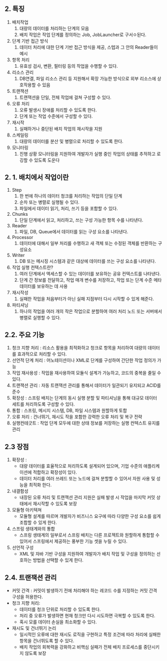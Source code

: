 ## 2. 특징
1. 배치작업
    1. 대량의 데이터를 처리하는 단계의 모음
    2. 배치 작업은 작업 단계를 정의하는 Job, JobLauncher로 구서ㅇ된다.
2. 단계 기반 접근 방식
    1. 데이터 처리에 대한 단계 기반 접근 방식을 제공, 스텝과 그 안의 Reader들이 예시
3. 항목 처리
    1. 유효성 검사, 변환, 필터링 등의 작업을 수행할 수 있다.
4. 리소스 관리
    1. DB연결, 파일 리소스 관리 등 지원해서 확장 가능한 방식으로 외부 리소스에 상호작용할 수 있음
5. 트랜잭션
    1. 트랜잭션을 단일, 전체 작업에 걸쳐 구성할 수 있다.
6. 오류 처리
    1. 오류 발생시 장애를 처리할 수 있도록 한다.
    2. 단계 또는 작업 수준에서 구성할 수 있다.
7. 재시작
    1. 실패하거나 중단된 배치 작업의 재시작을 지원
8. 스케일링
    1. 대량의 데이터를 분산 및 병렬으로 처리할 수 있도록 한다.
9. 모니터링
    1. 진행 상황 모니터링을 지원하여 개발자가 실행 중인 작업의 상태를 추적하고 로깅할 수 있도록 도운다

## 2. 1. 배치에서 작업이란
1. Step
    1. 한 번에 하나의 데이터 청크를 처리하는 작업의 단일 단계
    2. 순차 또는 병렬로 실행될 수 있다.
    3. 파일에서 데이터 읽기, 처리, 쓰기 등을 포함할 수 있다.
2. Chunks
    1. 단일 단계에서 읽고, 처리하고, 쓰는 구성 가능한 항목 수를 나타낸다.
3. Reader
    1. 파일, DB, Queue에서 데이터를 읽는 구성 요소를 나타낸다.
4. Processor
    1. 데이터에 대해서 일부 처리를 수행하고 새 객체 또는 수정된 객체를 반환하는 구성요소
5. Writer
    1. DB 또는 메시징 시스템과 같은 대상에 데이터를 쓰는 구성 요소를 나타낸다.
6. 작업 실행 컨텍스트란?
    1. 여러 단계에서 액세스할 수 있는 데이터를 보유하는 공유 컨텍스트를 나타낸다.
    2. 단계 간 정보를 전달하고, 작업 매개 변수를 저장하고, 작업 또는 단계 수준 메타데이터를 보유하는 데 사용
7. 재시작성
    1. 실패한 작업을 처음부터가 아닌 실패 지점부터 다시 시작할 수 있게 해준다.
8. 파티셔닝
    1. 하나의 작업을 여러 개의 작은 작업으로 분할하여 여러 처리 노드 또는 서버에서 병렬로 실행할 수 있다.


## 2.2. 주요 기능
1. 청크 지향 처리 : 리소스 활용을 최적화하고 청크로 항목을 처리하여 대량의 데이터를 효과적으로 처리할 수 있다.
2. 선언적 단계 처리 : 어노테이션이나 XML로 단계를 구성하여 간단한 작업 정의가 가능
3. 작업 재사용성 : 작업을 재사용하여 모듈식 설계가 가능하고, 코드의 중복을 줄일 수 있다.
4. 트랜잭션 관리 : 자동 트랜잭션 관리를 통해서 데이터가 일관되기 유지되고 ACID를 준수
5. 확장성 : 스프링 배치는 단계의 동시 실행 분할 및 파티셔닝을 통해 대규모 데이터 세트를 처리하도록 구성할 수 있다.
6. 통합 : 스프링, 메시지 시스템, DB, 파일 시스템과 원할하게 토합
7. 오류 처리 : 건너뛰기, 재시도 작을 포함한 강력한 오류 처리 및 복구 전략
8. 실행컨테긋트 : 작업 단계 모두에 대한 상태 정보를 저장하는 실행 컨텍스트 유지를 관리

## 2.3 장점
1. 확장성 :
    -  대량 데이터를 효율적으로 처리하도록 설계되어 있으며, 기업 수준의 애플리케이션에 적합하고 확장성이 있다.
    -  데이터 처리를 여러 쓰레드 또는 노드에 걸쳐 분할할 수 있어서 자원 사용 및 성능을 최적화 한다.
2. 내결함성
   - 내장된 오류 처리 및 트랜잭션 관리 지원은 실패 발생 시 작업을 마지막 커밋 상태에서 재시작할 수 있도록 보장
3. 모듈형 아키텍쳐
   - 모듈형 설계를 따르며 개발자가 비즈니스 요구에 따라 다양한 구성 요소를 쉽게 조합할 수 있게 한다.
4. 스프링 생태계와의 통합
   - 스프링 생태계의 일부로서 스프링 배치는 다른 프로젝트와 원할하게 통합할 수 있어서 스프링에서 제공하는 풍부한 기능 셋을 누릴 수 있다.
5. 선언적 구성
   - XML 및 자바 기반 구성을 지원하여 개발자가 배치 작업 및 구성을 정의하는 선호하는 방법을 선택할 수 있게 한다.

## 2.4. 트랜잭션 관리
- 커밋 간격 : 커밋이 발생하기 전에 처리해야 하는 레코드 수를 지정하는 커밋 간격 구성을 허용한다.
- 청크 지향 처리:
    - 데이터를 청크 단위로 처리할 수 있도록 한다.
    - 처리 중 오류가 발생하면 현재 청크만 다시 시도하면 극복할 수 있도록 한다.
    - 혹시 모를 데이터 손실을 최소화할 수 있다.
- 재시도 및 건너뛰기 논리
    - 일시적인 오류에 대한 재시도 로직을 구현하고 특정 조건에 따라 처리에 실패한 항목을 건너뛰도록 할 수 있다.
    - 배치 작업의 회복력을 강화하고 비핵심 실패가 전체 배치 프로세스를 중단시키지 않도록 보장